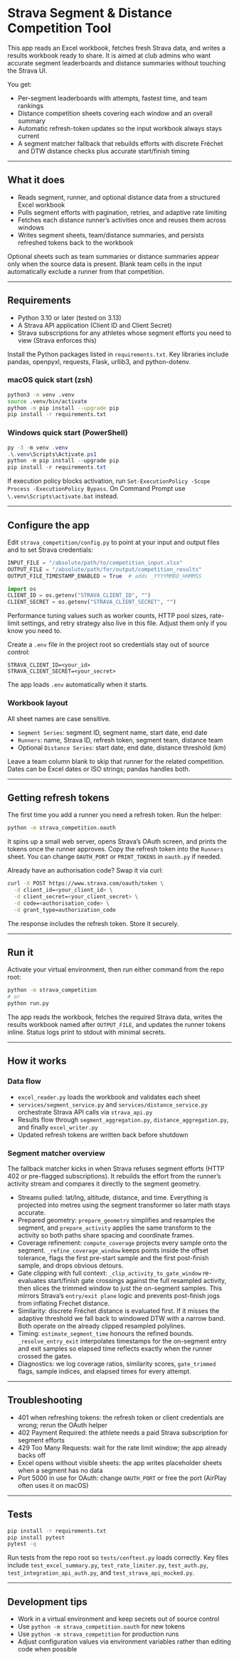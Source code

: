 # Strava Segment & Distance Competition Tool

This app reads an Excel workbook, fetches fresh Strava data, and writes a results workbook ready to share. It is aimed at club admins who want accurate segment leaderboards and distance summaries without touching the Strava UI.

You get:

- Per-segment leaderboards with attempts, fastest time, and team rankings
- Distance competition sheets covering each window and an overall summary
- Automatic refresh-token updates so the input workbook always stays current
- A segment matcher fallback that rebuilds efforts with discrete Fréchet and DTW distance checks plus accurate start/finish timing

---

## What it does

- Reads segment, runner, and optional distance data from a structured Excel workbook
- Pulls segment efforts with pagination, retries, and adaptive rate limiting
- Fetches each distance runner’s activities once and reuses them across windows
- Writes segment sheets, team/distance summaries, and persists refreshed tokens back to the workbook

Optional sheets such as team summaries or distance summaries appear only when the source data is present. Blank team cells in the input automatically exclude a runner from that competition.

---

## Requirements

- Python 3.10 or later (tested on 3.13)
- A Strava API application (Client ID and Client Secret)
- Strava subscriptions for any athletes whose segment efforts you need to view (Strava enforces this)

Install the Python packages listed in `requirements.txt`. Key libraries include pandas, openpyxl, requests, Flask, urllib3, and python-dotenv.

### macOS quick start (zsh)

```bash
python3 -m venv .venv
source .venv/bin/activate
python -m pip install --upgrade pip
pip install -r requirements.txt
```

### Windows quick start (PowerShell)

```powershell
py -3 -m venv .venv
.\.venv\Scripts\Activate.ps1
python -m pip install --upgrade pip
pip install -r requirements.txt
```

If execution policy blocks activation, run `Set-ExecutionPolicy -Scope Process -ExecutionPolicy Bypass`. On Command Prompt use `\.venv\Scripts\activate.bat` instead.

---

## Configure the app

Edit `strava_competition/config.py` to point at your input and output files and to set Strava credentials:

```python
INPUT_FILE = "/absolute/path/to/competition_input.xlsx"
OUTPUT_FILE = "/absolute/path/for/output/competition_results"
OUTPUT_FILE_TIMESTAMP_ENABLED = True  # adds _YYYYMMDD_HHMMSS

import os
CLIENT_ID = os.getenv("STRAVA_CLIENT_ID", "")
CLIENT_SECRET = os.getenv("STRAVA_CLIENT_SECRET", "")
```

Performance tuning values such as worker counts, HTTP pool sizes, rate-limit settings, and retry strategy also live in this file. Adjust them only if you know you need to.

Create a `.env` file in the project root so credentials stay out of source control:

```dotenv
STRAVA_CLIENT_ID=<your_id>
STRAVA_CLIENT_SECRET=<your_secret>
```

The app loads `.env` automatically when it starts.

### Workbook layout

All sheet names are case sensitive.

- `Segment Series`: segment ID, segment name, start date, end date
- `Runners`: name, Strava ID, refresh token, segment team, distance team
- Optional `Distance Series`: start date, end date, distance threshold (km)

Leave a team column blank to skip that runner for the related competition. Dates can be Excel dates or ISO strings; pandas handles both.

---

## Getting refresh tokens

The first time you add a runner you need a refresh token. Run the helper:

```bash
python -m strava_competition.oauth
```

It spins up a small web server, opens Strava’s OAuth screen, and prints the tokens once the runner approves. Copy the refresh token into the `Runners` sheet. You can change `OAUTH_PORT` or `PRINT_TOKENS` in `oauth.py` if needed.

Already have an authorisation code? Swap it via curl:

```bash
curl -X POST https://www.strava.com/oauth/token \
  -d client_id=<your_client_id> \
  -d client_secret=<your_client_secret> \
  -d code=<authorisation_code> \
  -d grant_type=authorization_code
```

The response includes the refresh token. Store it securely.

---

## Run it

Activate your virtual environment, then run either command from the repo root:

```bash
python -m strava_competition
# or
python run.py
```

The app reads the workbook, fetches the required Strava data, writes the results workbook named after `OUTPUT_FILE`, and updates the runner tokens inline. Status logs print to stdout with minimal secrets.

---

## How it works

### Data flow

- `excel_reader.py` loads the workbook and validates each sheet
- `services/segment_service.py` and `services/distance_service.py` orchestrate Strava API calls via `strava_api.py`
- Results flow through `segment_aggregation.py`, `distance_aggregation.py`, and finally `excel_writer.py`
- Updated refresh tokens are written back before shutdown

### Segment matcher overview

The fallback matcher kicks in when Strava refuses segment efforts (HTTP 402 or pre-flagged subscriptions). It rebuilds the effort from the runner’s activity stream and compares it directly to the segment geometry.

- Streams pulled: lat/lng, altitude, distance, and time. Everything is projected into metres using the segment transformer so later math stays accurate.
- Prepared geometry: `prepare_geometry` simplifies and resamples the segment, and `prepare_activity` applies the same transform to the activity so both paths share spacing and coordinate frames.
- Coverage refinement: `compute_coverage` projects every sample onto the segment. `_refine_coverage_window` keeps points inside the offset tolerance, flags the first pre-start sample and the first post-finish sample, and drops obvious detours.
- Gate clipping with full context: `_clip_activity_to_gate_window` re-evaluates start/finish gate crossings against the full resampled activity, then slices the trimmed window to just the on-segment samples. This mirrors Strava’s `entry/exit plane` logic and prevents post-finish jogs from inflating Frechet distance.
- Similarity: discrete Fréchet distance is evaluated first. If it misses the adaptive threshold we fall back to windowed DTW with a narrow band. Both operate on the already clipped resampled polylines.
- Timing: `estimate_segment_time` honours the refined bounds. `_resolve_entry_exit` interpolates timestamps for the on-segment entry and exit samples so elapsed time reflects exactly when the runner crossed the gates.
- Diagnostics: we log coverage ratios, similarity scores, `gate_trimmed` flags, sample indices, and elapsed times for every attempt.

---

## Troubleshooting

- 401 when refreshing tokens: the refresh token or client credentials are wrong; rerun the OAuth helper
- 402 Payment Required: the athlete needs a paid Strava subscription for segment efforts
- 429 Too Many Requests: wait for the rate limit window; the app already backs off
- Excel opens without visible sheets: the app writes placeholder sheets when a segment has no data
- Port 5000 in use for OAuth: change `OAUTH_PORT` or free the port (AirPlay often uses it on macOS)

---

## Tests

```bash
pip install -r requirements.txt
pip install pytest
pytest -q
```

Run tests from the repo root so `tests/conftest.py` loads correctly. Key files include `test_excel_summary.py`, `test_rate_limiter.py`, `test_auth.py`, `test_integration_api_auth.py`, and `test_strava_api_mocked.py`.

---

## Development tips

- Work in a virtual environment and keep secrets out of source control
- Use `python -m strava_competition.oauth` for new tokens
- Use `python -m strava_competition` for production runs
- Adjust configuration values via environment variables rather than editing code when possible
